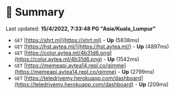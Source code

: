 # 📖 Summary
Last updated: **15/4/2022, 7:33:48 PG "Asia/Kuala_Lumpur"**

- `GET` [https://shrt.ml](https://shrt.ml) - **Up** (5838ms)
- `GET` [https://hst.aytea.ml/](https://hst.aytea.ml/) - **Up** (4897ms)
- `GET` [https://color.aytea.ml/4b31d6.png](https://color.aytea.ml/4b31d6.png) - **Up** (1542ms)
- `GET` [https://memeapi.aytea14.repl.co/gimme](https://memeapi.aytea14.repl.co/gimme) - **Up** (2799ms)
- `GET` [https://teledrivemy.herokuapp.com/dashboard](https://teledrivemy.herokuapp.com/dashboard) - **Up** (209ms)
